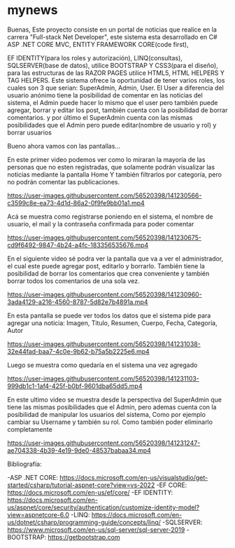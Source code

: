 # mynews

Buenas, Este proyecto consiste en un portal de noticias que realice en la carrera "Full-stack Net Developer",
 este sistema esta desarrollado en C# ASP .NET CORE MVC, ENTITY FRAMEWORK CORE(code first), 

EF IDENTITY(para los roles y autorización), LINQ(consultas), SQLSERVER(base de datos), utilice BOOTSTRAP Y CSS3(para el diseño), para las estructuras de las RAZOR PAGES utilice HTML5, HTML HELPERS Y TAG HELPERS. 
Este sistema ofrece la oportunidad de tener varios roles, los cuales son 3 que serian: SuperAdmin, Admin, User. 
El User a diferencia del usuario anónimo tiene la posibilidad de comentar en las noticias del sistema, el Admin puede hacer lo mismo que el user pero también puede agregar, borrar y editar los post, también cuenta con la posibilidad de borrar comentarios. y por último el SuperAdmin cuenta con las mismas posibilidades que el Admin pero puede editar(nombre de usuario y rol) y borrar usuarios

Bueno ahora vamos con las pantallas...


En este primer video podemos ver como lo miraran la mayoría de las personas que no esten registradas, que solamente podrán visualizar las noticias mediante la pantalla Home Y también filtrarlos por categoría, pero no podrán comentar las publicaciones.

https://user-images.githubusercontent.com/56520398/141230566-c3599c8e-ea73-4d1d-86a2-0f9fe9bb01a1.mp4

Acá se muestra como registrarse poniendo en el sistema, el nombre de usuario, el mail y la contraseña confirmada para poder comentar

https://user-images.githubusercontent.com/56520398/141230675-cd9f6492-9847-4b24-a4fc-183356535676.mp4

En el siguiente video sé podra ver la pantalla que va a ver el administrador, el cual este puede agregar post, editarlo y borrarlo. También tiene la posibilidad de borrar los comentarios que crea conveniente y también borrar todos los comentarios de una sola vez.

https://user-images.githubusercontent.com/56520398/141230960-3ada4129-a216-4560-8787-5d82e7b4891a.mp4

En esta pantalla se puede ver todos los datos que el sistema pide para agregar una noticia: Imagen, Titulo, Resumen, Cuerpo, Fecha, Categoría, Autor

https://user-images.githubusercontent.com/56520398/141231038-32e44fad-baa7-4c0e-9b62-b75a5b2225e6.mp4

Luego se muestra como quedaría en el sistema una vez agregado

https://user-images.githubusercontent.com/56520398/141231103-999db1c1-1af4-425f-b0bf-9601dba65dd5.mp4

En este ultimo video se muestra desde la perspectiva del SuperAdmin que tiene las mismas posibilidades que el Admin, pero ademas cuenta con la posibilidad de manipular los usuarios del sistema, Como por ejemplo cambiar su Username y también su rol. Como también poder eliminarlo completamente

https://user-images.githubusercontent.com/56520398/141231247-ae704338-4b39-4e19-9de0-48537babaa34.mp4

Bibliografía:

-ASP .NET CORE: https://docs.microsoft.com/en-us/visualstudio/get-started/csharp/tutorial-aspnet-core?view=vs-2022
-EF CORE: https://docs.microsoft.com/en-us/ef/core/
-EF IDENTITY: https://docs.microsoft.com/en-us/aspnet/core/security/authentication/customize-identity-model?view=aspnetcore-6.0
-LINQ: https://docs.microsoft.com/en-us/dotnet/csharp/programming-guide/concepts/linq/
-SQLSERVER: https://www.microsoft.com/en-us/sql-server/sql-server-2019
-BOOTSTRAP: https://getbootstrap.com
